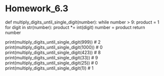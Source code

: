 # Homework_6.3


def multiply_digits_until_single_digit(number):
    while number > 9:
        product = 1
        for digit in str(number):
            product *= int(digit)
        number = product
    return number

print(multiply_digits_until_single_digit(999))   # 2
print(multiply_digits_until_single_digit(1000))  # 0
print(multiply_digits_until_single_digit(423))   # 8
print(multiply_digits_until_single_digit(33))    # 9
print(multiply_digits_until_single_digit(25))    # 0
print(multiply_digits_until_single_digit(1))     # 1
